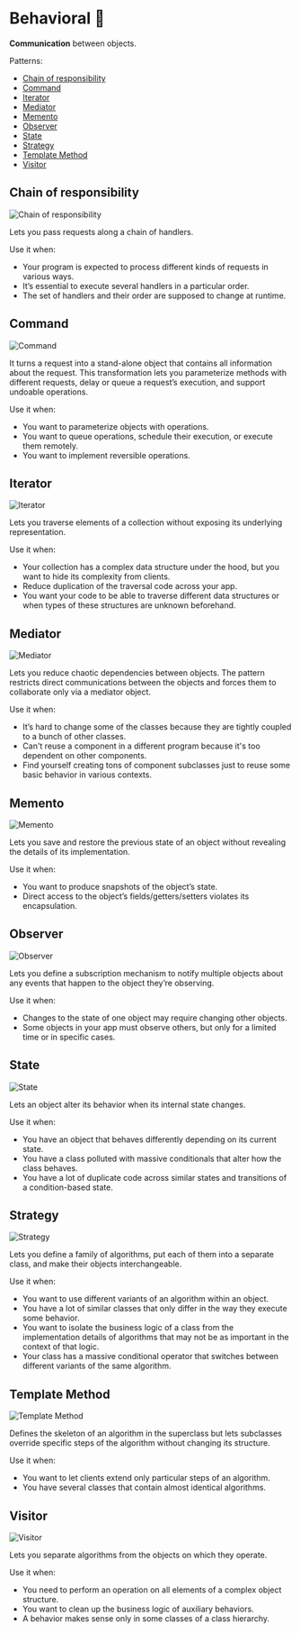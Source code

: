 # Behavioral 📡

**Communication** between objects.

Patterns:

* [Chain of responsibility](behavioral.md#Chain-of-responsibility)
* [Command](behavioral.md#Command)
* [Iterator](behavioral.md#Iterator)
* [Mediator](behavioral.md#Mediator)
* [Memento](behavioral.md#Memento)
* [Observer](behavioral.md#Observer)
* [State](behavioral.md#State)
* [Strategy](behavioral.md#Strategy)
* [Template Method](behavioral.md#Template-Method)
* [Visitor](behavioral.md#Visitor)

## Chain of responsibility

![Chain of responsibility](https://refactoring.guru/images/patterns/cards/chain-of-responsibility-mini.png)

Lets you pass requests along a chain of handlers.

Use it when:

* Your program is expected to process different kinds of requests in various ways.
* It’s essential to execute several handlers in a particular order.
* The set of handlers and their order are supposed to change at runtime.

## Command

![Command](https://refactoring.guru/images/patterns/cards/command-mini.png)

It turns a request into a stand-alone object that contains all information about the request. This transformation lets you parameterize methods with different requests, delay or queue a request’s execution, and support undoable operations.

Use it when:

* You want to parameterize objects with operations.
* You want to queue operations, schedule their execution, or execute them remotely.
* You want to implement reversible operations.

## Iterator

![Iterator](https://refactoring.guru/images/patterns/cards/iterator-mini.png)

Lets you traverse elements of a collection without exposing its underlying representation.

Use it when:

* Your collection has a complex data structure under the hood, but you want to hide its complexity from clients.
* Reduce duplication of the traversal code across your app.
* You want your code to be able to traverse different data structures or when types of these structures are unknown beforehand.

## Mediator

![Mediator](https://refactoring.guru/images/patterns/cards/mediator-mini.png)

Lets you reduce chaotic dependencies between objects. The pattern restricts direct communications between the objects and forces them to collaborate only via a mediator object.

Use it when:

* It’s hard to change some of the classes because they are tightly coupled to a bunch of other classes.
* Can't reuse a component in a different program because it's too dependent on other components.
* Find yourself creating tons of component subclasses just to reuse some basic behavior in various contexts.

## Memento

![Memento](https://refactoring.guru/images/patterns/cards/memento-mini.png)

Lets you save and restore the previous state of an object without revealing the details of its implementation.

Use it when:

* You want to produce snapshots of the object’s state.
* Direct access to the object’s fields/getters/setters violates its encapsulation.

## Observer

![Observer](https://refactoring.guru/images/patterns/cards/observer-mini.png)

Lets you define a subscription mechanism to notify multiple objects about any events that happen to the object they’re observing.

Use it when:

* Changes to the state of one object may require changing other objects.
* Some objects in your app must observe others, but only for a limited time or in specific cases.

## State

![State](https://refactoring.guru/images/patterns/cards/state-mini.png)

Lets an object alter its behavior when its internal state changes.

Use it when:

* You have an object that behaves differently depending on its current state.
* You have a class polluted with massive conditionals that alter how the class behaves.
* You have a lot of duplicate code across similar states and transitions of a condition-based state.

## Strategy

![Strategy](https://refactoring.guru/images/patterns/cards/strategy-mini.png)

Lets you define a family of algorithms, put each of them into a separate class, and make their objects interchangeable.

Use it when:

* You want to use different variants of an algorithm within an object.
* You have a lot of similar classes that only differ in the way they execute some behavior.
* You want to isolate the business logic of a class from the implementation details of algorithms that may not be as important in the context of that logic.
* Your class has a massive conditional operator that switches between different variants of the same algorithm.

## Template Method

![Template Method](https://refactoring.guru/images/patterns/cards/template-method-mini.png)

Defines the skeleton of an algorithm in the superclass but lets subclasses override specific steps of the algorithm without changing its structure.

Use it when:

* You want to let clients extend only particular steps of an algorithm.
* You have several classes that contain almost identical algorithms.

## Visitor

![Visitor](https://refactoring.guru/images/patterns/cards/visitor-mini.png)

Lets you separate algorithms from the objects on which they operate.

Use it when:

* You need to perform an operation on all elements of a complex object structure.
* You want to clean up the business logic of auxiliary behaviors.
* A behavior makes sense only in some classes of a class hierarchy.


